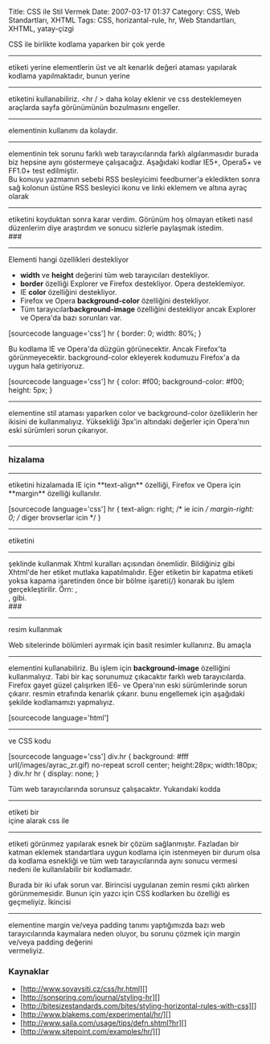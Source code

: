 Title: CSS ile  Stil Vermek
Date: 2007-03-17 01:37
Category: CSS, Web Standartları, XHTML
Tags: CSS, horizantal-rule, hr, Web Standartları, XHTML, yatay-çizgi

CSS ile birlikte kodlama yaparken bir çok yerde <hr/> etiketi yerine
elementlerin üst ve alt kenarlık değeri ataması yapılarak kodlama
yapılmaktadır, bunun yerine <hr /> etiketini kullanabiliriz. <hr / >
daha kolay eklenir ve css desteklemeyen araçlarda sayfa görünümünün
bozulmasını engeller.

<!--more-->

<hr> elementinin kullanımı da kolaydır. <hr> elementinin tek sorunu
farklı web tarayıcılarında farklı algılanmasıdır burada biz hepsine aynı
göstermeye çalışacağız. Aşağıdaki kodlar IE5+, Opera5+ ve FF1.0+ test
edilmiştir.

<div class="ekstrabilgi">
Bu konuyu yazmamın sebebi RSS besleyicimi feedburner'a ekledikten sonra
sağ kolonun üstüne RSS besleyici ikonu ve linki eklemem ve altına ayraç
olarak <hr /> etiketini koyduktan sonra karar verdim. Görünüm hoş
olmayan etiketi nasıl düzenlerim diye araştırdım ve sonucu sizlerle
paylaşmak istedim.

</div>
### <hr> Elementi hangi özellikleri destekliyor

-   **width** ve **height** değerini tüm web tarayıcıları destekliyor.
-   **border** özelliği Explorer ve Firefox destekliyor. Opera
    desteklemiyor.
-   IE **color** özelliğini destekliyor.
-   Firefox ve Opera **background-color** özelliğini destekliyor.
-   Tüm tarayıcılar**background-image** özelliğini destekliyor ancak
    Explorer ve Opera'da bazı sorunları var.

[sourcecode language='css'] hr { border: 0; width: 80%; } 

Bu kodlama IE ve Opera'da düzgün görünecektir. Ancak Firefox'ta
görünmeyecektir. background-color ekleyerek kodumuzu Firefox'a da uygun
hala getiriyoruz.

[sourcecode language='css'] hr { color: #f00; background-color: #f00;
height: 5px; } 

<hr / > elementine stil ataması yaparken color ve background-color
özelliklerin her ikisini de kullanmalıyız. Yüksekliği 3px'in altındaki
değerler için Opera'nın eski sürümleri sorun çıkarıyor.

### <hr /> hizalama

<hr /> etiketini hizalamada IE için **text-align** özelliği, Firefox
ve Opera için **margin** özelliği kullanılır.

[sourcecode language='css'] hr { text-align: right; /* ie icin */
margin-right: 0; /* diger brovserlar icin */ } 

<div class="ekstrabilgi">
<hr> etiketini <hr /> şeklinde kullanmak Xhtml kuralları açısından
önemlidir. Bildiğiniz gibi Xhtml'de her etiket mutlaka kapatılmalıdır.
Eğer etiketin bir kapatma etiketi yoksa kapama işaretinden önce bir
bölme işareti(/) konarak bu işlem gerçekleştirilir. Örn: <img src=""
/>, <br />, <meta /> gibi.

</div>
### <hr/> resim kullanmak

Web sitelerinde bölümleri ayırmak için basit resimler kullanırız. Bu
amaçla <hr /> elementini kullanabiliriz. Bu işlem için
**background-image** özelliğini kullanmalıyız. Tabi bir kaç sorunumuz
çıkacaktır farklı web tarayıcılarda. Firefox gayet güzel çalışırken IE6-
ve Opera'nın eski sürümlerinde sorun çıkarır. resmin etrafında kenarlık
çıkarır. bunu engellemek için aşağıdaki şekilde kodlamamızı yapmalıyız.

[sourcecode language='html']

<div class="hr">

* * * * *

</div>


ve CSS kodu

[sourcecode language='css'] div.hr { background: #fff
url(/images/ayrac_zr.gif) no-repeat scroll center; height:28px;
width:180px; } div.hr hr { display: none; } 

Tüm web tarayıcılarında sorunsuz çalışacaktır. Yukarıdaki kodda <hr />
etiketi bir <div> içine alarak css ile <hr /> etiketi görünmez
yapılarak esnek bir çözüm sağlanmıştır. Fazladan bir katman eklemek
standartlara uygun kodlama için istenmeyen bir durum olsa da kodlama
esnekliği ve tüm web tarayıcılarında aynı sonucu vermesi nedeni ile
kullanılabilir bir kodlamadır.

Burada bir iki ufak sorun var. Birincisi uygulanan zemin resmi çıktı
alırken görünmemesidir. Bunun için yazcı için CSS kodlarken bu özelliği
es geçmeliyiz. İkincisi <hr> elementine margin ve/veya padding tanımı
yaptığımızda bazı web tarayıcılarında kaymalara neden oluyor, bu sorunu
çözmek için margin ve/veya padding değerini <div> vermeliyiz.

### Kaynaklar

-   [http://www.sovavsiti.cz/css/hr.html][]
-   [http://sonspring.com/journal/styling-hr][]
-   [http://bitesizestandards.com/bites/styling-horizontal-rules-with-css][]
-   [http://www.blakems.com/experimental/hr/][]
-   [http://www.saila.com/usage/tips/defn.shtml?hr][]
-   [http://www.sitepoint.com/examples/hr/][]

</p>

  [http://www.sovavsiti.cz/css/hr.html]: http://www.sovavsiti.cz/css/hr.html
  [http://sonspring.com/journal/styling-hr]: http://sonspring.com/journal/styling-hr
  [http://bitesizestandards.com/bites/styling-horizontal-rules-with-css]: http://bitesizestandards.com/bites/styling-horizontal-rules-with-css
  [http://www.blakems.com/experimental/hr/]: http://www.blakems.com/experimental/hr/
  [http://www.saila.com/usage/tips/defn.shtml?hr]: http://www.saila.com/usage/tips/defn.shtml?hr
  [http://www.sitepoint.com/examples/hr/]: http://www.sitepoint.com/examples/hr/
